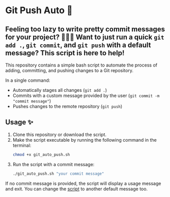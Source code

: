 # Git Push Auto 🦥

## Feeling too lazy to write pretty commit messages for your project? 🦥🦥🦥 Want to just run a quick `git add .`, `git commit`, and `git push` with a default message? This script is here to help!

This repository contains a simple bash script to automate the process of adding, committing, and pushing changes to a Git repository.

In a single command:
- Automatically stages all changes (`git add .`)
- Commits with a custom message provided by the user (`git commit -m "commit message"`)
- Pushes changes to the remote repository (`git push`)

## Usage ✨ 

1. Clone this repository or download the script.
2. Make the script executable by running the following command in the terminal:
   ```bash
   chmod +x git_auto_push.sh
   ```
3. Run the script with a commit message:
   ```bash
   ./git_auto_push.sh "your commit message"
   ```

If no commit message is provided, the script will display a usage message and exit. You can change the [script](./git_auto_push.sh) to another default message too.
